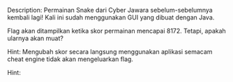 Description:
Permainan Snake dari Cyber Jawara sebelum-sebelumnya kembali lagi! Kali ini sudah menggunakan GUI yang dibuat dengan Java.

Flag akan ditampilkan ketika skor permainan mencapai 8172. Tetapi, apakah ularnya akan muat?

Hint: Mengubah skor secara langsung menggunakan aplikasi semacam cheat engine tidak akan mengeluarkan flag.

Hint:
